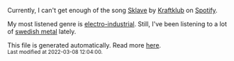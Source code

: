
  Currently, I can't get enough of the song <a href="https://open.spotify.com/track/6rGZI8zzTpBfcZjHQ6VIa0">Sklave</a> by <a href="https://open.spotify.com/artist/0MZ55DwuMQ1B2TXq9lcrE4">Kraftklub</a> on <a href="https://open.spotify.com/user/9qz2xtkur2fengfsdcq8dd907?si=kq2SVrUkSNe0z1NJjpt7kg">Spotify</a>.

  My most listened genre is <a href="https://duckduckgo.com/?q=electro-industrial music">electro-industrial</a>.
  Still, I've been listening to a lot of <a href="https://duckduckgo.com/?q=swedish metal music">swedish metal</a> lately.

  This file is generated automatically. Read more <a href="https://github.com/CodeF0x/CodeF0x/blob/master/IMPORTANT.md">here</a>.
  <br>
  <sub>Last modified at 2022-03-08 12:04:00.</sub>
  
